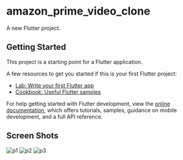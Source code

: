 # amazon_prime_video_clone

A new Flutter project.

## Getting Started

This project is a starting point for a Flutter application.

A few resources to get you started if this is your first Flutter project:

- [Lab: Write your first Flutter app](https://docs.flutter.dev/get-started/codelab)
- [Cookbook: Useful Flutter samples](https://docs.flutter.dev/cookbook)

For help getting started with Flutter development, view the
[online documentation](https://docs.flutter.dev/), which offers tutorials,
samples, guidance on mobile development, and a full API reference.

## Screen Shots
![p1](https://user-images.githubusercontent.com/115605746/204697317-d0a59e4e-0673-41e0-9a2b-eb7590e145ff.jpg)
![p2](https://user-images.githubusercontent.com/115605746/204697370-68b200eb-6469-4950-b197-623eae7a5c4a.jpg)
![p3](https://user-images.githubusercontent.com/115605746/204697403-c8162e07-441e-4511-8ea1-e87830105f02.jpg)
